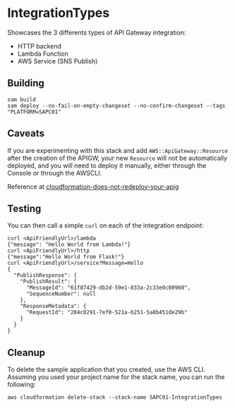 # IntegrationTypes

Showcases the 3 differents types of API Gateway integration:

* HTTP backend
* Lambda Function
* AWS Service (SNS Publish)

## Building

```shell
sam build 
sam deploy --no-fail-on-empty-changeset --no-confirm-changeset --tags "PLATFORM=SAPC01" 
``` 

## Caveats

If you are experimenting with this stack and add `AWS::ApiGateway::Resource` after the creation of the APIGW, your new `Resource` will not be automatically deployed, and you will need to deploy it manually, either through the Console or through the AWSCLI.

Reference at [cloudformation-does-not-redeploy-your-apig](https://medium.com/@dalumiller/cloudformation-does-not-redeploy-your-apig-how-to-fix-that-b0a61aafe220)

## Testing

You can then call a simple `curl` on each of the integration endpoint:


```shell
curl <ApiFriendlyUrl>/lambda
{"message": "Hello World from Lambda!"}
curl <ApiFriendlyUrl>/http
{"message":"Hello World from Flask!"}
curl <ApiFriendlyUrl>/service?Message=Hello
{
  "PublishResponse": {
    "PublishResult": {
      "MessageId": "61f87429-db2d-59e1-833a-2c33e0c00960",
      "SequenceNumber": null
    },
    "ResponseMetadata": {
      "RequestId": "284c0291-7ef0-521a-b251-5a8b451de29b"
    }
  }
}
```

## Cleanup

To delete the sample application that you created, use the AWS CLI. Assuming you used your project name for the stack name, you can run the following:

```shell
aws cloudformation delete-stack --stack-name SAPC01-IntegrationTypes
```
